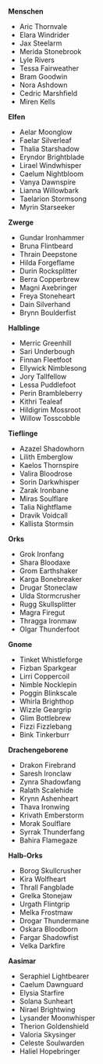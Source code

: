 **Menschen**  
- Aric Thornvale  
- Elara Windrider  
- Jax Steelarm  
- Merida Stonebrook  
- Lyle Rivers  
- Tessa Fairweather  
- Bram Goodwin  
- Nora Ashdown  
- Cedric Marshfield  
- Miren Kells  

**Elfen**  
- Aelar Moonglow  
- Faelar Silverleaf  
- Thalia Starshadow  
- Eryndor Brightblade  
- Lirael Windwhisper  
- Caelum Nightbloom  
- Vanya Dawnspire  
- Lianna Willowbark  
- Taelarion Stormsong  
- Myrin Starseeker  

**Zwerge**  
- Gundar Ironhammer  
- Bruna Flintbeard  
- Thrain Deepstone  
- Hilda Forgeflame  
- Durin Rocksplitter  
- Berra Copperbrew  
- Magni Axebringer  
- Freya Stoneheart  
- Dain Silverhand  
- Brynn Boulderfist  

**Halblinge**  
- Merric Greenhill  
- Sari Underbough  
- Finnan Fleetfoot  
- Ellywick Nimblesong  
- Jory Tallfellow  
- Lessa Puddlefoot  
- Perin Brambleberry  
- Kithri Tealeaf  
- Hildigrim Mossroot  
- Willow Tosscobble  

**Tieflinge**  
- Azazel Shadowhorn  
- Lilith Emberglow  
- Kaelos Thornspire  
- Valira Bloodrose  
- Sorin Darkwhisper  
- Zarak Ironbane  
- Miras Soulflare  
- Talia Nightflame  
- Dravik Voidcall  
- Kallista Stormsin  

**Orks**  
- Grok Ironfang  
- Shara Bloodaxe  
- Grom Earthshaker  
- Karga Bonebreaker  
- Drugar Stoneclaw  
- Ulda Stormcrusher  
- Rugg Skullsplitter  
- Magra Firegut  
- Thragga Ironmaw  
- Olgar Thunderfoot  

**Gnome**  
- Tinket Whistleforge  
- Fizban Sparkgear  
- Lirri Coppercoil  
- Nimble Nocklepin  
- Poggin Blinkscale  
- Whirla Brighthop  
- Wizzle Geargrip  
- Glim Bottlebrew  
- Fizzi Fizzlebang  
- Bink Tinkerburr  

**Drachengeborene**  
- Drakon Firebrand  
- Saresh Ironclaw  
- Zynra Shadowfang  
- Ralath Scalehide  
- Krynn Ashenheart  
- Thava Ironwing  
- Krivath Emberstorm  
- Morak Soulflare  
- Syrrak Thunderfang  
- Bahira Flamegaze  

**Halb-Orks**  
- Borog Skullcrusher  
- Kira Wolfheart  
- Thrall Fangblade  
- Grelka Stonejaw  
- Urgath Flintgrip  
- Melka Frostmaw  
- Drogar Thundermane  
- Oskara Bloodborn  
- Fargar Shadowfist  
- Velka Darkfire  

**Aasimar**  
- Seraphiel Lightbearer  
- Caelum Dawnguard  
- Elysia Starfire  
- Solana Sunheart  
- Nirael Brightwing  
- Lysander Moonwhisper  
- Therion Goldenshield  
- Valoria Skysinger  
- Celeste Soulwarden  
- Haliel Hopebringer  
